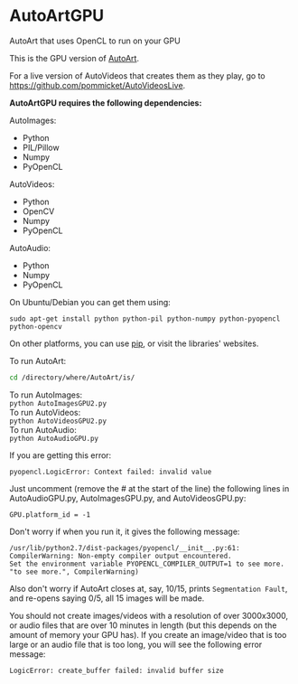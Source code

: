 # AutoArtGPU
AutoArt that uses OpenCL to run on your GPU

This is the GPU version of [AutoArt](https://github.com/pommicket/AutoArt).

For a live version of AutoVideos that creates them as they play, go to https://github.com/pommicket/AutoVideosLive.

**AutoArtGPU requires the following dependencies:**

AutoImages:
- Python
- PIL/Pillow
- Numpy
- PyOpenCL

AutoVideos:
- Python
- OpenCV
- Numpy
- PyOpenCL

AutoAudio:
- Python
- Numpy
- PyOpenCL

On Ubuntu/Debian you can get them using:  
```
sudo apt-get install python python-pil python-numpy python-pyopencl python-opencv
```

On other platforms, you can use [pip](https://pip.pypa.io/en/stable/), or visit the libraries' websites.

To run AutoArt:
```bash
cd /directory/where/AutoArt/is/
```

To run AutoImages:  
`python AutoImagesGPU2.py`  
To run AutoVideos:  
`python AutoVideosGPU2.py`  
To run AutoAudio:  
`python AutoAudioGPU.py`

If you are getting this error:
```
pyopencl.LogicError: Context failed: invalid value
```
Just uncomment (remove the # at the start of the line) the following lines in AutoAudioGPU.py, AutoImagesGPU.py, and AutoVideosGPU.py:
```
GPU.platform_id = -1
```


Don't worry if when you run it, it gives the following message:  
```
/usr/lib/python2.7/dist-packages/pyopencl/__init__.py:61: 
CompilerWarning: Non-empty compiler output encountered. 
Set the environment variable PYOPENCL_COMPILER_OUTPUT=1 to see more. 
"to see more.", CompilerWarning)
```

Also don't worry if AutoArt closes at, say, 10/15, prints `Segmentation Fault`, and re-opens saying 0/5, all 15 images will be made.

You should not create images/videos with a resolution of over 3000x3000, or audio files that are over 10 minutes in length (but this depends on the amount of memory your GPU has). If you create an image/video that is too large or an audio file that is too long, you will see the following error message:

`LogicError: create_buffer failed: invalid buffer size`
